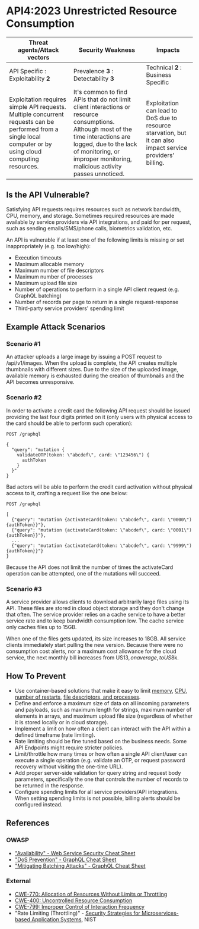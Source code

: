 API4:2023 Unrestricted Resource Consumption
===========================================

| Threat agents/Attack vectors | Security Weakness | Impacts |
| - | - | - |
| API Specific : Exploitability **2** | Prevalence **3** : Detectability **3** | Technical **2** : Business Specific |
| Exploitation requires simple API requests. Multiple concurrent requests can be performed from a single local computer or by using cloud computing resources. | It's common to find APIs that do not limit client interactions or resource consumptions. Although most of the time interactions are logged, due to the lack of monitoring,  or improper monitoring, malicious activity passes unnoticed. | Exploitation can lead to DoS due to resource starvation, but it can also impact service providers' billing. |

## Is the API Vulnerable?

Satisfying API requests requires resources such as network bandwidth, CPU,
memory, and storage. Sometimes required resources are made available by service
providers via API integrations, and paid for per request, such as sending
emails/SMS/phone calls, biometrics validation, etc.

An API is vulnerable if at least one of the following limits is missing or set
inappropriately (e.g. too low/high):

* Execution timeouts
* Maximum allocable memory
* Maximum number of file descriptors
* Maximum number of processes
* Maximum upload file size
* Number of operations to perform in a single API client request (e.g. GraphQL
  batching)
* Number of records per page to return in a single request-response
* Third-party service providers' spending limit

## Example Attack Scenarios

### Scenario #1

An attacker uploads a large image by issuing a POST request to /api/v1/images.
When the upload is complete, the API creates multiple thumbnails with different
sizes. Due to the size of the uploaded image, available memory is exhausted
during the creation of thumbnails and the API becomes unresponsive.

### Scenario #2

In order to activate a credit card the following API request should be issued
providing the last four digits printed on it (only users with physical access
to the card should be able to perform such operation):

```
POST /graphql

{
  "query": "mutation {
    validateOTP(token: \"abcdef\", card: \"123456\") {
      authToken
    }
  }"
}
```

Bad actors will be able to perform the credit card activation without physical
access to it, crafting a request like the one below:

```
POST /graphql

[
  {"query": "mutation {activateCard(token: \"abcdef\", card: \"0000\") {authToken}}"},
  {"query": "mutation {activateCard(token: \"abcdef\", card: \"0001\") {authToken}}"},
  ...
  {"query": "mutation {activateCard(token: \"abcdef\", card: \"9999\") {authToken}}"}
}
```

Because the API does not limit the number of times the activateCard operation
can be attempted, one of the mutations will succeed.

### Scenario #3

A service provider allows clients to download arbitrarily large files using its
API. These files are stored in cloud object storage and they don't change that
often. The service provider relies on a cache service to have a better service
rate and to keep bandwidth consumption low. The cache service only caches files
up to 15GB.

When one of the files gets updated, its size increases to 18GB. All service
clients immediately start pulling the new version. Because there were no
consumption cost alerts, nor a maximum cost allowance for the cloud service,
the next monthly bill increases from US$13, on average, to US$8k.

## How To Prevent

* Use container-based solutions that make it easy to limit [memory][1],
  [CPU][2], [number of restarts][3], [file descriptors, and processes][4].
* Define and enforce a maximum size of data on all incoming parameters and
  payloads, such as maximum length for strings, maximum number of elements in
  arrays, and maximum upload file size (regardless of whether it is stored
  locally or in cloud storage).
* Implement a limit on how often a client can interact with the API within a
  defined timeframe (rate limiting).
* Rate limiting should be fine tuned based on the business needs. Some API
  Endpoints might require stricter policies.
* Limit/throttle how many times or how often a single API client/user can
  execute a single operation (e.g. validate an OTP, or request password
  recovery without visiting the one-time URL).
* Add proper server-side validation for query string and request body
  parameters, specifically the one that controls the number of records to be
  returned in the response.
* Configure spending limits for all service providers/API integrations. When
  setting spending limits is not possible, billing alerts should be configured
  instead.

## References

### OWASP

* ["Availability" - Web Service Security Cheat Sheet][5]
* ["DoS Prevention" - GraphQL Cheat Sheet][6]
* ["Mitigating Batching Attacks" - GraphQL Cheat Sheet][7]

### External

* [CWE-770: Allocation of Resources Without Limits or Throttling][8]
* [CWE-400: Uncontrolled Resource Consumption][9]
* [CWE-799: Improper Control of Interaction Frequency][10]
* "Rate Limiting (Throttling)" - [Security Strategies for Microservices-based
  Application Systems][11], NIST

[1]: https://docs.docker.com/config/containers/resource_constraints/#memory
[2]: https://docs.docker.com/config/containers/resource_constraints/#cpu
[3]: https://docs.docker.com/engine/reference/commandline/run/#restart
[4]: https://docs.docker.com/engine/reference/commandline/run/#ulimit
[5]: https://cheatsheetseries.owasp.org/cheatsheets/Web_Service_Security_Cheat_Sheet.html#availability
[6]: https://cheatsheetseries.owasp.org/cheatsheets/GraphQL_Cheat_Sheet.html#dos-prevention
[7]: https://cheatsheetseries.owasp.org/cheatsheets/GraphQL_Cheat_Sheet.html#mitigating-batching-attacks
[8]: https://cwe.mitre.org/data/definitions/770.html
[9]: https://cwe.mitre.org/data/definitions/400.html
[10]: https://cwe.mitre.org/data/definitions/799.html
[11]: https://nvlpubs.nist.gov/nistpubs/SpecialPublications/NIST.SP.800-204.pdf
